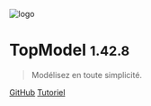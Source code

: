 ![logo](./media/IconDark.svg)

# TopModel <small>1.42.8</small>

> Modélisez en toute simplicité.

[GitHub](https://github.com/klee-contrib/topmodel)
[Tutoriel](/getting-started/00_getting_started.md)
